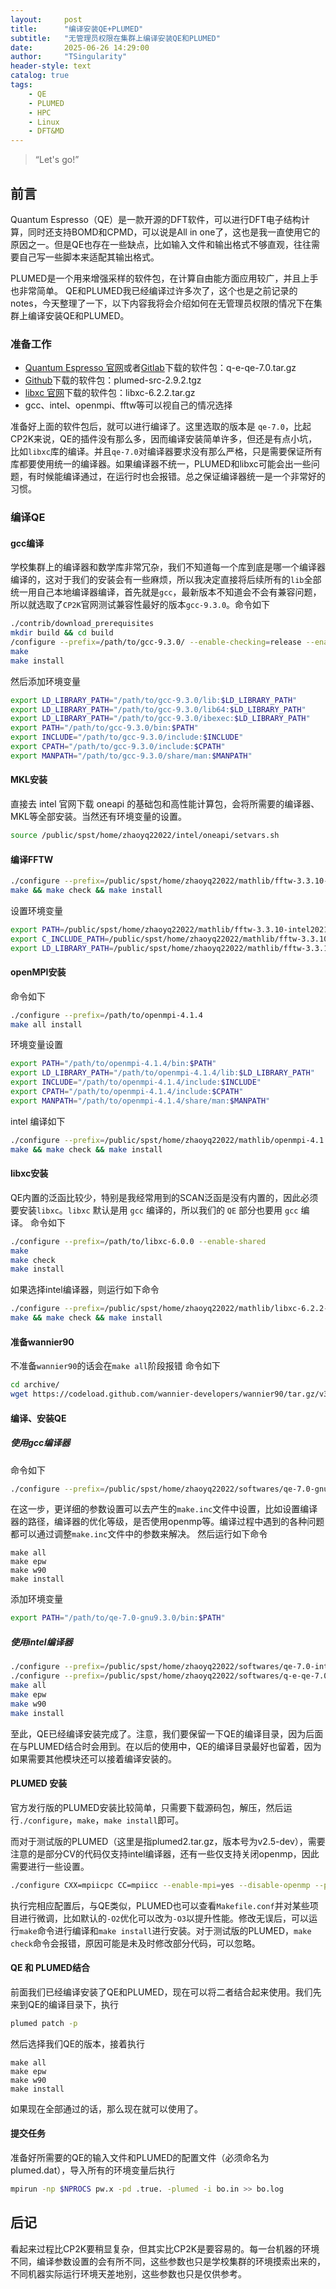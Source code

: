 ```yaml
---
layout:     post
title:      "编译安装QE+PLUMED"
subtitle:   "无管理员权限在集群上编译安装QE和PLUMED"
date:       2025-06-26 14:29:00
author:     "TSingularity"
header-style: text
catalog: true
tags:
    - QE
    - PLUMED
    - HPC
    - Linux
    - DFT&MD
---
```


> “Let's go!”

## 前言

Quantum Espresso（QE）是一款开源的DFT软件，可以进行DFT电子结构计算，同时还支持BOMD和CPMD，可以说是All in one了，这也是我一直使用它的原因之一。但是QE也存在一些缺点，比如输入文件和输出格式不够直观，往往需要自己写一些脚本来适配其输出格式。

PLUMED是一个用来增强采样的软件包，在计算自由能方面应用较广，并且上手也非常简单。
QE和PLUMED我已经编译过许多次了，这个也是之前记录的notes，今天整理了一下，以下内容我将会介绍如何在无管理员权限的情况下在集群上编译安装QE和PLUMED。

### 准备工作

- [Quantum Espresso 官网](https://www.quantum-espresso.org)或者[Gitlab](https://gitlab.com/QEF/q-e/-/releases)下载的软件包：q-e-qe-7.0.tar.gz
- [Github](https://github.com/plumed/plumed2/releases)下载的软件包：plumed-src-2.9.2.tgz
- [libxc 官网](https://libxc.gitlab.io/download/previous)下载的软件包：libxc-6.2.2.tar.gz
- gcc、intel、openmpi、fftw等可以视自己的情况选择

准备好上面的软件包后，就可以进行编译了。这里选取的版本是 `qe-7.0`，比起CP2K来说，QE的插件没有那么多，因而编译安装简单许多，但还是有点小坑，比如`libxc`库的编译。并且`qe-7.0`对编译器要求没有那么严格，只是需要保证所有库都要使用统一的编译器。如果编译器不统一，PLUMED和libxc可能会出一些问题，有时候能编译通过，在运行时也会报错。总之保证编译器统一是一个非常好的习惯。

### 编译QE
#### gcc编译

学校集群上的编译器和数学库非常冗杂，我们不知道每一个库到底是哪一个编译器编译的，这对于我们的安装会有一些麻烦，所以我决定直接将后续所有的`lib`全部统一用自己本地编译器编译，首先就是`gcc`，最新版本不知道会不会有兼容问题，所以就选取了`CP2K`官网测试兼容性最好的版本`gcc-9.3.0`。命令如下

```bash
./contrib/download_prerequisites
mkdir build && cd build
/configure --prefix=/path/to/gcc-9.3.0/ --enable-checking=release --enable-languages=c,c++,fortran --disable-multilib
make
make install
```

然后添加环境变量

```bash
export LD_LIBRARY_PATH="/path/to/gcc-9.3.0/lib:$LD_LIBRARY_PATH"
export LD_LIBRARY_PATH="/path/to/gcc-9.3.0/lib64:$LD_LIBRARY_PATH"
export LD_LIBRARY_PATH="/path/to/gcc-9.3.0/ibexec:$LD_LIBRARY_PATH"
export PATH="/path/to/gcc-9.3.0/bin:$PATH"
export INCLUDE="/path/to/gcc-9.3.0/include:$INCLUDE"
export CPATH="/path/to/gcc-9.3.0/include:$CPATH"
export MANPATH="/path/to/gcc-9.3.0/share/man:$MANPATH"
```

#### MKL安装

直接去 intel 官网下载 oneapi 的基础包和高性能计算包，会将所需要的编译器、MKL等全部安装。当然还有环境变量的设置。

```bash
source /public/spst/home/zhaoyq22022/intel/oneapi/setvars.sh
```

#### 编译FFTW

```bash
./configure --prefix=/public/spst/home/zhaoyq22022/mathlib/fftw-3.3.10-intel2021.10.0 --enable-threads --enable-mpi CC=icc MPICC=mpiicc F77=mpiifort --enable-shared --enable-static --enable-float --enable-openmp
make && make check && make install
```

设置环境变量

```bash
export PATH=/public/spst/home/zhaoyq22022/mathlib/fftw-3.3.10-intel2021.10.0/bin:$PATH
export C_INCLUDE_PATH=/public/spst/home/zhaoyq22022/mathlib/fftw-3.3.10-intel2021.10.0/include:$C_INCLUDE_PATH
export LD_LIBRARY_PATH=/public/spst/home/zhaoyq22022/mathlib/fftw-3.3.10-intel2021.10.0/lib:$LD_LIBRARY_PATH 
```

#### openMPI安装

命令如下
```bash
./configure --prefix=/path/to/openmpi-4.1.4
make all install
```

环境变量设置
```bash
export PATH="/path/to/openmpi-4.1.4/bin:$PATH"
export LD_LIBRARY_PATH="/path/to/openmpi-4.1.4/lib:$LD_LIBRARY_PATH"
export INCLUDE="/path/to/openmpi-4.1.4/include:$INCLUDE"
export CPATH="/path/to/openmpi-4.1.4/include:$CPATH"
export MANPATH="/path/to/openmpi-4.1.4/share/man:$MANPATH"
```

intel 编译如下
```bash
./configure --prefix=/public/spst/home/zhaoyq22022/mathlib/openmpi-4.1.6-cuda11.6-intel2021.10.0 CC=icc CXX=icpc FC=ifort F77=ifort --with-cuda=/public/software/compiler/cuda/7/cuda-11.6 --enable-shared=yes --enable-static=yes --enable-mpi-fortran=yes --enable-mpi-cxx=yes
make && make check && make install
```

#### libxc安装

QE内置的泛函比较少，特别是我经常用到的SCAN泛函是没有内置的，因此必须要安装`libxc`。`libxc` 默认是用 `gcc` 编译的，所以我们的 `QE` 部分也要用 `gcc` 编译。
命令如下

```bash
./configure --prefix=/path/to/libxc-6.0.0 --enable-shared
make
make check
make install
```

如果选择intel编译器，则运行如下命令

```bash
./configure --prefix=/public/spst/home/zhaoyq22022/mathlib/libxc-6.2.2-intel2021.10.0 CC=icc FC=ifort --enable-shared --enable-static
make && make check && make install
```

#### 准备wannier90

不准备`wannier90`的话会在`make all`阶段报错
命令如下
```bash
cd archive/
wget https://codeload.github.com/wannier-developers/wannier90/tar.gz/v3.1.0
```

#### 编译、安装QE
##### 使用gcc编译器

命令如下
```bash
./configure --prefix=/public/spst/home/zhaoyq22022/softwares/qe-7.0-gnu9.3.0 --with-libxc=yes --with-libxc-prefix=/public/spst/home/zhaoyq22022/mathlib/libxc-6.2.2-gnu9.3.0 --with-libxc-include=/public/spst/home/zhaoyq22022/mathlib/libxc-6.2.2-gnu9.3.0/include --enable-openmp --enable-parallel CC=gcc MPIF90=mpif90 F77=mpif90 F90=mpif90 FC=gfortran
```
在这一步，更详细的参数设置可以去产生的`make.inc`文件中设置，比如设置编译器的路径，编译器的优化等级，是否使用openmp等。编译过程中遇到的各种问题都可以通过调整`make.inc`文件中的参数来解决。
然后运行如下命令
```
make all
make epw
make w90
make install
```

添加环境变量
```bash
export PATH="/path/to/qe-7.0-gnu9.3.0/bin:$PATH"
```

##### 使用intel编译器

```bash
./configure --prefix=/public/spst/home/zhaoyq22022/softwares/qe-7.0-intel2021.10.0/ --with-libxc=yes --enable-openmp CC=icc MPIF90=mpiifort F77=ifort F90=ifort FC=ifort CFLAGS=-O2 FCLAGS=-O2 FFLAGS=-O2 F90FLAGS=-O2
./configure --prefix=/public/spst/home/zhaoyq22022/softwares/q-e-qe-7.0-intel2021.10.0 --enable-openmp --enable-parallel MPIF90=mpiifort CC=mpiicc F90=ifort F77=mpiifort --with-libxc --with-libxc-prefix=/public/spst/home/zhaoyq22022/mathlib/libxc-6.2.2-intel2021.10.0 --with-libxc-include=/public/spst/home/zhaoyq22022/mathlib/libxc-6.2.2-intel2021.10.0/include
make all
make epw
make w90
make install
```

至此，QE已经编译安装完成了。注意，我们要保留一下QE的编译目录，因为后面在与PLUMED结合时会用到。在以后的使用中，QE的编译目录最好也留着，因为如果需要其他模块还可以接着编译安装的。

#### PLUMED 安装

官方发行版的PLUMED安装比较简单，只需要下载源码包，解压，然后运行`./configure`，`make`，`make install`即可。

而对于测试版的PLUMED（这里是指plumed2.tar.gz，版本号为v2.5-dev），需要注意的是部分CV的代码仅支持intel编译器，还有一些仅支持关闭openmp，因此需要进行一些设置。

```bash
./configure CXX=mpiicpc CC=mpiicc --enable-mpi=yes --disable-openmp --prefix=/public/spst/home/zhaoyq22022/softwares/plumed2-ema-master
```
执行完相应配置后，与QE类似，PLUMED也可以查看`Makefile.conf`并对某些项目进行微调，比如默认的`-O2`优化可以改为`-O3`以提升性能。修改无误后，可以运行`make`命令进行编译和`make install`进行安装。对于测试版的PLUMED，`make check`命令会报错，原因可能是未及时修改部分代码，可以忽略。

#### QE 和 PLUMED结合
前面我们已经编译安装了QE和PLUMED，现在可以将二者结合起来使用。我们先来到QE的编译目录下，执行

```bash
plumed patch -p
```

然后选择我们QE的版本，接着执行

```
make all
make epw
make w90
make install
```

如果现在全部通过的话，那么现在就可以使用了。

#### 提交任务

准备好所需要的QE的输入文件和PLUMED的配置文件（必须命名为plumed.dat），导入所有的环境变量后执行

```bash
mpirun -np $NPROCS pw.x -pd .true. -plumed -i bo.in >> bo.log
```

## 后记

看起来过程比CP2K要稍显复杂，但其实比CP2K是要容易的。每一台机器的环境不同，编译参数设置的会有所不同，这些参数也只是学校集群的环境摸索出来的，不同机器实际运行环境天差地别，这些参数也只是仅供参考。

